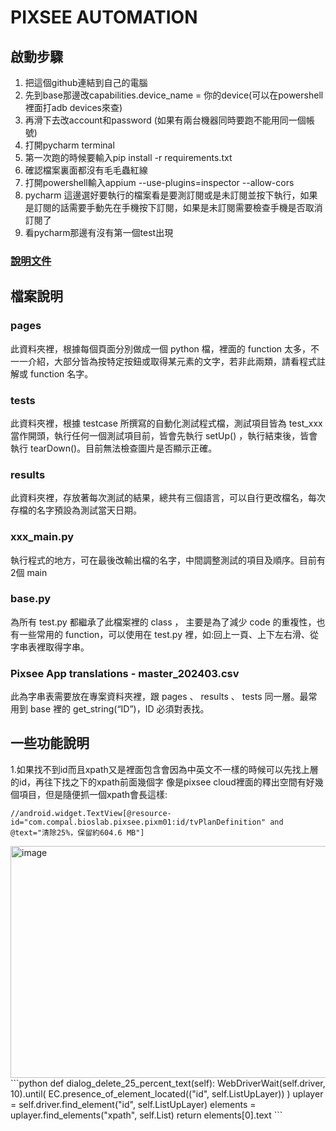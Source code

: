 # **PIXSEE AUTOMATION** 
## 啟動步驟
1. 把這個github連結到自己的電腦
2. 先到base那邊改capabilities.device_name = 你的device(可以在powershell裡面打adb devices來查)
3. 再滑下去改account和password (如果有兩台機器同時要跑不能用同一個帳號)
4. 打開pycharm terminal
5. 第一次跑的時候要輸入pip install -r requirements.txt
6. 確認檔案裏面都沒有毛毛蟲紅線
7. 打開powershell輸入appium --use-plugins=inspector --allow-cors
8. pycharm 這邊選好要執行的檔案看是要測訂閱或是未訂閱並按下執行，如果是訂閱的話需要手動先在手機按下訂閱，如果是未訂閱需要檢查手機是否取消訂閱了
9. 看pycharm那邊有沒有第一個test出現

### [說明文件](https://drive.google.com/drive/folders/1aXvqvS8GBj83i1jdijVb5sZESfhnSr2a?usp=drive_link)
## 檔案說明
### pages 
此資料夾裡，根據每個頁面分別做成一個 python 檔，裡面的 function 太多，不一一介紹，大部分皆為按特定按鈕或取得某元素的文字，若非此兩類，請看程式註解或 function 名字。

### tests
此資料夾裡，根據 testcase 所撰寫的自動化測試程式檔，測試項目皆為 test_xxx 當作開頭，執行任何一個測試項目前，皆會先執行 setUp() ，執行結束後，皆會執行 tearDown()。目前無法檢查圖片是否顯示正確。

### results
此資料夾裡，存放著每次測試的結果，總共有三個語言，可以自行更改檔名，每次存檔的名字預設為測試當天日期。

### xxx_main.py
執行程式的地方，可在最後改輸出檔的名字，中間調整測試的項目及順序。目前有2個 main

### base.py
為所有 test.py 都繼承了此檔案裡的 class ， 主要是為了減少 code 的重複性，也有一些常用的 function，可以使用在 test.py 裡，如:回上一頁、上下左右滑、從字串表裡取得字串。

### Pixsee App translations - master_202403.csv
此為字串表需要放在專案資料夾裡，跟 pages 、 results 、 tests 同一層。最常用到 base 裡的 get_string(“ID”)，ID 必須對表找。

## 一些功能說明
1.如果找不到id而且xpath又是裡面包含會因為中英文不一樣的時候可以先找上層的id，再往下找之下的xpath前面幾個字
像是pixsee cloud裡面的釋出空間有好幾個項目，但是隨便抓一個xpath會長這樣:
```xpath
//android.widget.TextView[@resource-id="com.compal.bioslab.pixsee.pixm01:id/tvPlanDefinition" and @text="清除25%，保留約604.6 MB"]
```
<img width="848" height="371" alt="image" src="https://github.com/user-attachments/assets/5df151f3-9e5c-4dba-bc88-8ee40bd4ac55" />
```python 
    def dialog_delete_25_percent_text(self):
        WebDriverWait(self.driver, 10).until(
            EC.presence_of_element_located(("id", self.ListUpLayer))
        )
        uplayer = self.driver.find_element("id", self.ListUpLayer)
        elements = uplayer.find_elements("xpath", self.List)
        return elements[0].text
```

